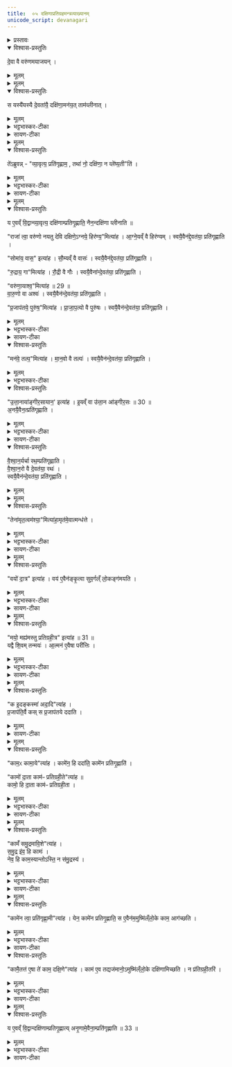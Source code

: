 ```yaml
---
title:  ०५ दक्षिणाप्रतिग्रहमन्त्रव्याख्यानम् 
unicode_script: devanagari
---
```



<details><summary>प्रस्तावः</summary>

चतुर्थे होतृ-मन्त्र-प्रशंसा कृता । पञ्चमे दक्षिणा-प्रतिग्रह-मन्त्रानुवाक-व्याख्यानं क्रियते । स च अनुवाकः आरण्यक-काण्ड एवम् आम्नातः -

> देवस्य त्वा सवितुः प्रसवे । अश्विनोर्-बाहुभ्यां पूष्णो हस्ताभ्यां प्रतिगृह्णामि । राजा त्वा वरुणो नयतु देवि दक्षिणेऽग्नये हिरण्यम् । तेन अमृतत्वम् अश्याम् । वयो दात्रे । मयो मह्यम् अस्तु प्रतिग्रहीत्रे । क इदं कस्मा अदात् । कामः कामाय । कामो दाता । कामः प्रतिग्रहीता । काम समुद्रम् आविश । कामेन त्वा प्रतिगृह्णामि । कामैतत्ते । एषा ते काम दक्षिणा । उत्तानस्त्वाऽङ्गीरसः प्रतिगृह्णातु ।

इति । सोऽयं तस्मिन्न्-अनुवाके एको मन्त्रः । हे प्रतिगृह्यमाण द्रव्य, सवितुर्-देवस्य प्रसवे प्रेरणे सति, अश्वि-संबन्धिभ्यां बाहु-दण्डाभ्यां पूष्ण-संबन्धिभ्यां हस्ताभ्यां त्वां प्रतिगृह्णामि । हे दक्षिणे देवि, वरुणो राजा हिरण्य-रूपां त्वाम् अग्नये प्रापयतु । तेन अभि-प्रापणेन प्रतिग्रह-दोषाभावाद् अहम् अमृतत्वम् अश्यां, नरकाभाव-रूपं प्राप्नुयाम् । इयं च दक्षिणा दात्रे वयोऽस्तु, पक्षी भूत्वा दातारं स्वर्गं नयतु इत्यर्थः । प्रतिग्रहीत्रे मह्यं मयः सुख-करम् अस्तु । कः प्रजापतिः इदं द्रव्यं कस्मै प्रजापतये दत्तवान् । अन्तर्यामि-रूपेण दातृ-प्रतिग्रहीत्रोः प्रेरकत्वात् । तथा कामः कामाय दत्तवान् । यथा प्रजापतिर्-अदृष्टः प्रेरकः तथा कामस्यादृष्टप्रेरकत्वात् । तस्मात् काम एव दाता प्रतिग्रहीता च । स्वर्गादि-फल-विषयः कामो दाता । ऐहिक-सुख-विषयः कामः प्रतिग्रहीता । ततो हे दक्षिणे, समुद्र-समानं कामं प्रविश । कामेन निमित्तेन त्वां प्रतिगृह्णामि । हे मद्-हृदय-वर्ति-कामदेव, तत्-द्रव्यं तुभ्यं भवतु । हे काम, ते त्वदर्थम् एव एषा दक्षिणा प्रवृत्ता । अङ्गिरो-गोत्रे समुत्पन्नः उत्तानाख्यः महर्षिस्त्वां प्रतिगृह्णातु ।

अथ वस्त्रादि-द्रव्य-विषयाः षोडश मन्त्राः तस्मिन्न्-अनुवाके एवम् आम्नाताः -

> सोमाय वासः । रुद्राय गाम् । वरुणायाश्वम् । प्रजापतये पुरुषम् । मनवे तल्पम् । त्वष्ट्रेऽजाम् । पूष्णेऽविम् । निर्ऋत्या अश्वतर-गर्दभौ । हिमवतो हस्तिनम् । गन्धर्वाप्सराभ्यः स्रग्-अलंकरणे । विश्वेभ्यो देवेभ्यो धान्यम् । वाचेऽन्नम् । ब्रह्मण ओदनम् । समुद्रायाऽऽपः । उत्तानायाङ्गिरसायानः । वैश्वानराय रथम् ।

इति ।

एतेषु सर्वेषु मन्त्रेषु "देवि दक्षिणे" इत्यन्तः पूर्वानुषङ्गः । "तेन अमृतत्वम्" इत्यादिः उत्तरानुषङ्गः ।

तत्र च रथ-प्रतिग्रह-मन्त्रस्य उत्तरानुषङ्गात् पूर्वं काचिद् ऋग् एवम् आम्नाता -

> वैश्वानरः प्रत्नथा नाकम् आरुहत् ।  
> दिवः पृष्ठं भन्दमानः सु-मन्मभिः ।  
> स पूर्ववत् जनयत् जन्तवे धनम् ।  
> समानम् अज्मा परियाति जागृविः ॥

इति ।

वैश्वानराख्यः देवः प्रत्नथा पुरातन-शरीर-धारी सन् स्वर्गम् आरूढवान् । स च दिवः पृष्ठं द्यु-लोकस्य उपरि-भागं मन्मभिर्-मनन-विशेषैर्-भन्दमानः कल्याणं कुर्वन् वर्तते । अयं यजमान इमां दक्षिणां दत्तवान् इत्येवं देवानाम् अग्रे स्मारयति इत्यर्थः । स वैश्वानरो जन्तवे प्राणि-रूपाय यजमानाय धनं पूर्ववत् जनयत् । यथा यजमानः पुरा दक्षिणां दत्तवान् तथैव तद्-अनुरूपं फलं जनयति । स वैश्वानरो जागृविः सावधानः सन् अज्मा स्वर्गे गमन-शीलः समानं परियाति, यावत् दक्षिणार्थं द्रव्यं दत्तं तेन सदृशं तत्-योग्यं फलं परितः प्रापयति ।

अस्या ऋचः उपर्य्-अनुषङ्गाभ्यां सह पूर्वोक्तः एव रथ-विषयः मन्त्रः तस्मिन्न्-अनुवाके एवम् आम्नातः -

> राजा त्वा वरुणो नयतु देवि दक्षिणे वैश्वानराय रथम् । तेन अमृतत्वम् अश्याम् । वयो दात्रे । मयो मह्यम् अस्तु प्रतिग्रहीत्रे । क इदं कस्मा अदात् । कामः कामाय । कामो दाता । कामः प्रतिग्रहीता । कामः समुद्रम् आविश । कामेन त्वा प्रतिगृह्णामि । कामैतत्ते । एषा ते काम दक्षिणा । उत्तानस्त्वाऽङ्गीरसः प्रतिगृह्णातु ।

इति । अनुषङ्गं योजयित्वा प्रदर्शयितुं पुनः पाठः । सोऽयम् अनुवाकः अत्र व्याख्येयः ।
</details>

<details open><summary>विश्वास-प्रस्तुतिः</summary>

दे॒वा वै वरु॑णमयाजयन् ।
</details>

<details><summary>मूलम्</summary>

दे॒वा वै वरु॑णमयाजयन् ।
</details>


<details><summary>मूलम्</summary>

स यस्यै॑यस्यै दे॒वता॑यै॒ दक्षि॑णा॒मन॑यत् ।
ताम॑व्लीनात् ।
</details>

<details open><summary>विश्वास-प्रस्तुतिः</summary>

स यस्यै॑यस्यै दे॒वता॑यै॒ दक्षि॑णा॒मन॑य॒त् ताम॑व्लीनात् ।
</details>

<details><summary>मूलम्</summary>

स यस्यै॑यस्यै दे॒वता॑यै॒ दक्षि॑णा॒मन॑य॒त् ताम॑व्लीनात् ।
</details>

<details><summary>भट्टभास्कर-टीका</summary>

1 देवा वा इत्यादि ॥ पूर्वं देवा ऋत्विजो भूत्वा वरुणमयाजयन् । वरुणो यस्य देवतायै आर्त्विज्यं कृतवत्यै दक्षिणामनयत् दत्तवान्, तां देवतां या दक्षिणा प्रतिगृहिता सा अव्लीनात् विशीर्णामकरोत् 'व्ली विशरणे' ।
</details>

<details><summary>सायण-टीका</summary>

तत्राऽऽदौ प्रतिग्रह-प्रकारं विधत्ते-

> देवा वै वरुणम् अयाजयन् ।  
> स यस्यै यस्यै देवतायै दक्षिणाम् अनयत् ।  
> ताम् अव्लीनात् ।  
> तेऽब्रुवन् ।  
> व्यावृत्य प्रतिगृह्णाम ।  
> तथा नो दक्षिणा न वलेष्यतीति ।  
> ते व्यावृत्य प्रत्यगृह्णन् ।  
> ततो वै तान् दक्षिणां नाव्लीनात् ।  
> य एवं विद्वान् व्यावृत्य दक्षिणां प्रतिगृह्णाति ।  
> नैनं दक्षिणा व्लीनाति (१), इति ।

यदा देवाः स्वयम् ऋत्विजो भूत्वा वरुणं याजितवन्तः, तदा वरुण एकैकस्यै देवतायै दक्षिणां दत्त्वा तां देवतां विशीर्णाम् अकरोत् ।
</details>


<details><summary>मूलम्</summary>

ते॑ऽब्रुवन् ।
व्या॒वृत्य॒ प्रति॑गृह्णाम ।
तथा॑ नो॒ दक्षि॑णा॒ न व्ले॑ष्य॒तीति॑ ।
</details>

<details open><summary>विश्वास-प्रस्तुतिः</summary>

ते॑ऽब्रुवन्न् - "व्या॒वृत्य॒ प्रति॑गृह्णाम॒ , तथा॑ नो॒ दक्षि॑णा॒ न व्ले॑ष्य॒ती"ति॑ ।
</details>

<details><summary>मूलम्</summary>

ते॑ऽब्रुवन्न् - "व्या॒वृत्य॒ प्रति॑गृह्णाम॒ , तथा॑ नो॒ दक्षि॑णा॒ न व्ले॑ष्य॒ती"ति॑ ।
</details>

<details><summary>भट्टभास्कर-टीका</summary>

अथ ते देवा अब्रुवन् । व्यावृत्य व्यवधाय मध्ये कृत्वा प्रत्यगृह्णन् ।
</details>

<details><summary>सायण-टीका</summary>

ते च देवाः तत्-परिहारोपायम् अन्य-व्यवधानं निश्चित्य अग्नये हिरण्यं सोमाय वास इत्येवं तत्-तत्-द्रव्येषु देवतान्तर-व्यवधानेन स्वयं व्यावृत्ता भूत्वा प्रत्यगृह्णन् । ततो व्यवधानाद् इयं दक्षिणा तान् देवाञ्शीर्णान् न अकरोत् ।
</details>


<details><summary>मूलम्</summary>

य ए॒वव्ँ वि॒द्वान्व्या॒वृत्य॒ दक्षि॑णाम्प्रतिगृ॒ह्णाति॑ ।
नैन॒न्दक्षि॑णा व्लीनाति ॥28 ॥  
राजा॑ त्वा॒ वरु॑णो नयतु देवि दक्षिणे॒ऽग्नये॒ हिर॑ण्य॒मित्या॑ह ।
आ॒ग्ने॒यव्ँ वै हिर॑ण्यम् ।
स्वयै॒वैन॑द्दे॒वत॑या॒ प्रति॑गृह्णाति ।
सोमा॑य॒ वास॒ इत्या॑ह ।
सौ॒म्यव्ँ वै वासः॑ ।
स्वयै॒वैन॑द्दे॒वत॑या॒ प्रति॑गृह्णाति ।
रु॒द्राय॒ गामित्या॑ह ।
रौ॒द्री वै गौः ।
स्वयै॒वैना॑न्दे॒वत॑या॒ प्रति॑गृह्णाति ।
वरु॑णा॒याश्व॒मित्या॑ह ॥ 29 ॥  
वा॒रु॒णो वा अश्वः॑ ।
स्वयै॒वैन॑न्दे॒वत॑या॒ प्रति॑गृह्णाति ।
प्र॒जाप॑तये॒ पुरु॑ष॒मित्या॑ह ।
प्रा॒जा॒प॒त्यो वै पुरु॑षः ।
स्वयै॒वैन॑न्दे॒वत॑या॒ प्रति॑गृह्णाति ।
</details>

<details open><summary>विश्वास-प्रस्तुतिः</summary>

य ए॒वव्ँ वि॒द्वान्व्या॒वृत्य॒ दक्षि॑णाम्प्रतिगृ॒ह्णाति॒ नैन॒न्दक्षि॑णा व्लीनाति ॥

"राजा॑ त्वा॒ वरु॑णो नयतु देवि दक्षिणे॒ऽग्नये॒ हिर॑ण्य॒"मित्या॑ह ।
आ॒ग्ने॒यव्ँ वै हिर॑ण्यम् ।
स्वयै॒वैन॑द्दे॒वत॑या॒ प्रति॑गृह्णाति ।

"सोमा॑य॒ वास॒" इत्या॑ह ।
सौ॒म्यव्ँ वै वासः॑ ।
स्वयै॒वैन॑द्दे॒वत॑या॒ प्रति॑गृह्णाति ।

"रु॒द्राय॒ गा"मित्या॑ह ।
रौ॒द्री वै गौः ।
स्वयै॒वैना॑न्दे॒वत॑या॒ प्रति॑गृह्णाति ।

"वरु॑णा॒याश्व॒"मित्या॑ह ॥ 29 ॥  
वा॒रु॒णो वा अश्वः॑ ।
स्वयै॒वैन॑न्दे॒वत॑या॒ प्रति॑गृह्णाति ।

"प्र॒जाप॑तये॒ पुरु॑ष॒"मित्या॑ह ।
प्रा॒जा॒प॒त्यो वै पुरु॑षः ।
स्वयै॒वैन॑न्दे॒वत॑या॒ प्रति॑गृह्णाति ।
</details>

<details><summary>मूलम्</summary>

य ए॒वव्ँ वि॒द्वान्व्या॒वृत्य॒ दक्षि॑णाम्प्रतिगृ॒ह्णाति॒ नैन॒न्दक्षि॑णा व्लीनाति ॥

"राजा॑ त्वा॒ वरु॑णो नयतु देवि दक्षिणे॒ऽग्नये॒ हिर॑ण्य॒"मित्या॑ह ।
आ॒ग्ने॒यव्ँ वै हिर॑ण्यम् ।
स्वयै॒वैन॑द्दे॒वत॑या॒ प्रति॑गृह्णाति ।

"सोमा॑य॒ वास॒" इत्या॑ह ।
सौ॒म्यव्ँ वै वासः॑ ।
स्वयै॒वैन॑द्दे॒वत॑या॒ प्रति॑गृह्णाति ।

"रु॒द्राय॒ गा"मित्या॑ह ।
रौ॒द्री वै गौः ।
स्वयै॒वैना॑न्दे॒वत॑या॒ प्रति॑गृह्णाति ।

"वरु॑णा॒याश्व॒"मित्या॑ह ॥ 29 ॥  
वा॒रु॒णो वा अश्वः॑ ।
स्वयै॒वैन॑न्दे॒वत॑या॒ प्रति॑गृह्णाति ।

"प्र॒जाप॑तये॒ पुरु॑ष॒"मित्या॑ह ।
प्रा॒जा॒प॒त्यो वै पुरु॑षः ।
स्वयै॒वैन॑न्दे॒वत॑या॒ प्रति॑गृह्णाति ।
</details>

<details><summary>भट्टभास्कर-टीका</summary>

स्वयैव देवतया एनत् प्रतिगृह्णाति प्रतिग्राहयति, न स्वयं गृह्णातीत्यर्थो लक्ष्यते । यद्वा - भावप्रधानो निर्देशः । तत्तद्द्रव्यं देवताभावेन प्रतिगृह्णाति नात्मना ।
गतमन्यत् ।
</details>

<details><summary>सायण-टीका</summary>

अत्र अन्योऽप्येतैर्-मन्त्रैर्-देवतान्तर-व्यवधानं कृत्वा प्रतिगृह्णन् विशीर्णो नैव भवेत् ।

अथ मन्त्रेषु द्रव्याधिपतीनां देवानाम् एव प्रतिग्रहीतृत्वेन निर्देशात् तद्-व्यवधानेन प्रतिग्रहो न तु साक्षाद् इत्यमुं मन्त्राणाम् अभिप्रायं दर्शयति-

> राजा त्वा वरुणो नयतु देवि दक्षिणेऽग्नये हिरण्यम् इत्याह ।  
> आग्नेयं वै हिरण्यम् ।  
> स्वयैवैनद् देवतया प्रतिगृह्णाति ।  
> सोमाय वास इत्याह ।  
> सौम्यं वै वासः ।  
> स्वयैवैनद् देवतया प्रतिगृह्णाति ।  
> रुद्राय गाम् इत्याह ।  
> रौद्री वै गौः ।  
> स्वयैवैनां देवतया प्रतिगृह्णाति ।  
> वरुणायाश्वम् इत्याह ( २ ) ।  
> वारुणो वा अश्वः ।  
> स्वयैवैनं देवतया प्रतिगृह्णाति ।  
> प्रजापतये पुरुषम् इत्याह ।  
> प्राजापत्यो वै पुरुषः ।  
> स्वयैवैनं देवतया प्रतिगृह्णाति ।  
> मनवे तल्पम् इत्याह ।  
> मानवो वै तल्पः ।  
> स्वयैवैनं देवतया प्रतिगृह्णाति ।  
> उत्तानाय आङ्गिरसाय अन इत्याह ।  
> इयं वा उत्तान आङ्गिरसः (३) ।  
> अनया एव एनत् प्रतिगृह्णाति, इति ।

हिरण्यस्य अग्नि-रेतो-रूपत्वम् आधान-प्रकरणे श्रुतम् । तस्मात् तद् आग्नेयम् । वस्त्रादीनां सोमादि-संबन्धः शाखान्तरगतार्थ-वादेषु प्रसिद्ध इत्येवं वै-शब्देन सूच्यते । केषुचित् मन्त्रेषु व्याख्यानस्य व्युत्पादितत्वाद् अन्येष्वपि "त्वष्ट्रेऽजाम्" इत्यादिषु व्याख्यानम् उन्नेयम् ।

</details>


<details open><summary>विश्वास-प्रस्तुतिः</summary>

"मन॑वे॒ तल्प॒"मित्या॑ह ।
मा॒न॒वो वै तल्पः॑ ।
स्वयै॒वैन॑न्दे॒वत॑या॒ प्रति॑गृह्णाति ।
</details>

<details><summary>मूलम्</summary>

"मन॑वे॒ तल्प॒"मित्या॑ह ।
मा॒न॒वो वै तल्पः॑ ।
स्वयै॒वैन॑न्दे॒वत॑या॒ प्रति॑गृह्णाति ।
</details>

<details><summary>भट्टभास्कर-टीका</summary>

तल्पं शयनम् ।
</details>

<details open><summary>विश्वास-प्रस्तुतिः</summary>

"उ॒त्ता॒नाया॑ङ्गीर॒सायान॒' इत्या॑ह ।
इ॒यव्ँ वा उ॑त्ता॒न आ॑ङ्गीर॒सः ॥ 30 ॥  
अ॒नयै॒वैन॒त्प्रति॑गृह्णाति ।
</details>

<details><summary>मूलम्</summary>

"उ॒त्ता॒नाया॑ङ्गीर॒सायान॒' इत्या॑ह ।
इ॒यव्ँ वा उ॑त्ता॒न आ॑ङ्गीर॒सः ॥ 30 ॥  
अ॒नयै॒वैन॒त्प्रति॑गृह्णाति ।
</details>

<details><summary>भट्टभास्कर-टीका</summary>

इयं पृथिवी ।   
उत्तान आङ्गीरसः । तस्मादनयैव एनत् अनः प्रतिगृह्णाति ॥
</details>

<details><summary>सायण-टीका</summary>

शकटमन्त्रे योऽयमुत्तानाख्यो देवस्तस्य भूमित्वेन प्रशंसनाद्भूम्यैव शकटं परिगृहीतं भवति । 
</details>

<details open><summary>विश्वास-प्रस्तुतिः</summary>

वै॒श्वा॒न॒र्यर्चा रथ॒म्प्रति॑गृह्णाति ।  
वै॒श्वा॒न॒रो वै दे॒वत॑या॒ रथः॑ ।  
स्वयै॒वैन॑न्दे॒वत॑या॒ प्रति॑गृह्णाति ।  
</details>

<details><summary>मूलम्</summary>

वै॒श्वा॒न॒र्यर्चा रथ॒म्प्रति॑गृह्णाति ।  
वै॒श्वा॒न॒रो वै दे॒वत॑या॒ रथः॑ ।  
स्वयै॒वैन॑न्दे॒वत॑या॒ प्रति॑गृह्णाति ।  
</details>


<details><summary>मूलम्</summary>

तेना॑मृत॒त्वम॑श्या॒मित्या॑ह ।
अ॒मृत॑मे॒वात्मन्ध॑त्ते ।
</details>

<details open><summary>विश्वास-प्रस्तुतिः</summary>

"तेना॑मृत॒त्वम॑श्या॒"मित्या॑हा॒मृत॑मे॒वात्मन्ध॑त्ते ।
</details>

<details><summary>मूलम्</summary>

"तेना॑मृत॒त्वम॑श्या॒"मित्या॑हा॒मृत॑मे॒वात्मन्ध॑त्ते ।
</details>

<details><summary>भट्टभास्कर-टीका</summary>

2 वैश्वानर्येति ॥ 'वैश्वानरः प्रत्नथा' इत्यनया । प्रकृतेन सावित्रेण कृताविदमिति केचित् । यदि प्रकृतोरथोऽस्ति न तत्रानया इत्यन्ये ।
</details>

<details><summary>सायण-टीका</summary>

रथप्रतिग्रहे – “वैश्वानरः प्रत्नथा” इत्येताम् ऋचं विधत्ते-

> वैश्वानर्यर्चा रथं प्रतिगृह्णाति ।  
> वैश्वानरो वै देवतया रथः ।  
> स्वयैवैनं देवतया प्रतिगृह्णाति, इति ।

अश्याम्-इत्यस्य उत्तम-पुरुषस्य तात्पर्यं दर्शयति-

> तेनामृतत्वमश्यामित्याह ।  
> अ॒मृत॑मे॒वाऽऽत्मन्ध॑त्ते, इति ।
</details>


<details><summary>मूलम्</summary>

वयो॑ दा॒त्र इत्या॑ह ।
वय॑ ए॒वैन॑ङ्कृ॒त्वा ।
सु॒व॒र्गल्ँ लो॒कङ्ग॑मयति ।
</details>

<details open><summary>विश्वास-प्रस्तुतिः</summary>

"वयो॑ दा॒त्र" इत्या॑ह ।
वय॑ ए॒वैन॑ङ्कृ॒त्वा सुव॒र्गल्ँ लो॒कङ्ग॑मयति ।
</details>

<details><summary>मूलम्</summary>

"वयो॑ दा॒त्र" इत्या॑ह ।
वय॑ ए॒वैन॑ङ्कृ॒त्वा सुव॒र्गल्ँ लो॒कङ्ग॑मयति ।
</details>

<details><summary>भट्टभास्कर-टीका</summary>

वयो दात्र इति । दातुस्स्वर्गगमनाय वयः पक्षी भवत्वियं दक्षिणेति । तस्माद्वय एवात्मानं कृत्वा एनं दातारं स्वर्गं गमयति । यद्वा - शीघ्रतया वयस्त्वं पक्षित्वं ममास्तु । तस्माच्छीघ्रगामिनमेनं पक्षी कृत्वा पक्षिवच्छीघ्रं वा कृत्वा स्वर्गं प्रापयति । यद्वा - वयः आयुः दीर्घमस्तु, तस्माद्वयस्विनमेनं कृत्वा जीवयित्वा पश्चात्स्वर्गं प्रापयति ।
</details>

<details><summary>सायण-टीका</summary>

पक्षि-वाचकस्य वयः-शब्दस्य तात्पर्यं दर्शयति-

> वयो दात्र इत्याह ।  
> वय एवैनं कृत्वा ।  
> सुवर्गं लोकं गमयति, इति ।

पक्षिवद्-उत्पतन-समर्थम् एनं यजमानं कृत्वेत्य्-अर्थः ।
</details>

<details><summary>मूलम्</summary>

मयो॒ मह्य॑मस्तु प्रतिग्रही॒त्र इत्या॑ह ॥ 31 ॥  
यद्वै शि॒वम् ।
तन्मयः॑ ।
आ॒त्मन॑ ए॒वैषा परी॑त्तिः ।
</details>

<details open><summary>विश्वास-प्रस्तुतिः</summary>

"मयो॒ मह्य॑मस्तु प्रतिग्रही॒त्र" इत्या॑ह ॥ 31 ॥  
यद्वै शि॒वम् तन्मयः॑ ।
आ॒त्मन॑ ए॒वैषा परी॑त्तिः ।
</details>

<details><summary>मूलम्</summary>

"मयो॒ मह्य॑मस्तु प्रतिग्रही॒त्र" इत्या॑ह ॥ 31 ॥  
यद्वै शि॒वम् तन्मयः॑ ।
आ॒त्मन॑ ए॒वैषा परी॑त्तिः ।
</details>

<details><summary>भट्टभास्कर-टीका</summary>

शिवं शान्तं सुखं मयः । आत्मन एषा परीत्तिः परिदानं रक्षा 'पा रक्षणे' 'अच उपसर्गात्तः' इति तादेशः । 'दस्ति इति दीर्घत्वम् ।
</details>

<details><summary>सायण-टीका</summary>

मयः-शब्द-वाच्यस्य मङ्गलस्य सुखस्य स्व-संबन्ध-प्रार्थनया स्वस्य परिरक्षा क्रियते इति एतत्-तात्पर्यं दर्शयति -

> मयो मह्यमस्तु प्रतिग्रहीत्र इत्याह (४) ।  
> यच्छिवम्, तन्मयः ।  
> आत्मन एवैषा परीत्तिः, इति ।

परीत्तिः परिदानं रक्षा ।
</details>

<details><summary>मूलम्</summary>

क इ॒दङ्कस्मा॑ अदा॒दित्या॑ह ।
प्र॒जाप॑ति॒र्वै कः ।
स प्र॒जाप॑तये ददाति ।
</details>

<details open><summary>विश्वास-प्रस्तुतिः</summary>

"क इ॒दङ्कस्मा॑ अदा॒दि"त्या॑ह ।  
प्र॒जाप॑ति॒र्वै कस् स प्र॒जाप॑तये ददाति ।
</details>

<details><summary>मूलम्</summary>

"क इ॒दङ्कस्मा॑ अदा॒दि"त्या॑ह ।  
प्र॒जाप॑ति॒र्वै कस् स प्र॒जाप॑तये ददाति ।
</details>

<details><summary>सायण-टीका</summary>

क-शब्दस्य प्रजापति-वाचकत्वं दर्शयति-

> क इदं कस्मा अदाद् इत्याह ।  
> प्रजापतिर्वै कः ।  
> स प्रजापतये ददाति, इति ।

</details>


<details><summary>मूलम्</summary>

काम॒ᳵ कामा॒येत्या॑ह ।
कामे॑न॒ हि ददा॑ति ।
कामे॑न प्रतिगृ॒ह्णाति॑ ।

कामो॑ दा॒ता काम॑ᳶ प्रतिग्रही॒तेत्या॑ह ॥ 32 ॥  
कामो॒ हि दा॒ता ।
काम॑ᳶ प्रतिग्रही॒ता ।
</details>

<details open><summary>विश्वास-प्रस्तुतिः</summary>

"काम॒ᳵ कामा॒ये"त्या॑ह ।
कामे॑न॒ हि ददा॑ति॒ कामे॑न प्रतिगृ॒ह्णाति॑ ।

"कामो॑ दा॒ता काम॑ᳶ प्रतिग्रही॒ते"त्या॑ह ॥   
कामो॒ हि दा॒ता काम॑ᳶ प्रतिग्रही॒ता ।
</details>

<details><summary>मूलम्</summary>

"काम॒ᳵ कामा॒ये"त्या॑ह ।
कामे॑न॒ हि ददा॑ति॒ कामे॑न प्रतिगृ॒ह्णाति॑ ।

"कामो॑ दा॒ता काम॑ᳶ प्रतिग्रही॒ते"त्या॑ह ॥   
कामो॒ हि दा॒ता काम॑ᳶ प्रतिग्रही॒ता ।
</details>

<details><summary>भट्टभास्कर-टीका</summary>

प्रजापतिः प्रजापतये ददाति न मह्यं, काम एव प्रतिग्रहीता, नाहम् ।
</details>

<details><summary>सायण-टीका</summary>

दातृ-प्रतिग्रहीत्रोः काम एव प्रेरक इति एतत् प्रसिद्धम् इति दर्शयति-

> कामः कामाय इत्याह ।  
> कामेन हि ददाति ।  
> कामेन प्रतिगृह्णाति, इति ।

कामस्य प्रेरकत्वे सति अन्वय-व्यतिरेकाभ्यां दातृत्वं प्रतिग्रहीतृत्वं च कामस्यैव पर्यवस्यति इति एतत् दर्शयति-

> कामो दाता कामः प्रतिग्रहीतेत्याह ( ५ ) ।  
> कामो हि दाता ।  
> कामः प्रतिग्रहीता, इति ।
</details>

<details><summary>मूलम्</summary>

कामँ॑ समु॒द्रमावि॒शेत्या॑ह ।
स॒मु॒द्र इ॑व॒ हि कामः॑ ।
नेव॒ हि काम॒स्यान्तोऽस्ति॑ ।
न स॑मु॒द्रस्य॑ ।
</details>

<details open><summary>विश्वास-प्रस्तुतिः</summary>

"कामँ॑ समु॒द्रमावि॒शे"त्या॑ह ।  
स॒मु॒द्र इ॑व॒ हि कामः॑ ।  
नेव॒ हि काम॒स्यान्तोऽस्ति॒ न स॑मु॒द्रस्य॑ ।
</details>

<details><summary>मूलम्</summary>

"कामँ॑ समु॒द्रमावि॒शे"त्या॑ह ।  
स॒मु॒द्र इ॑व॒ हि कामः॑ ।  
नेव॒ हि काम॒स्यान्तोऽस्ति॒ न स॑मु॒द्रस्य॑ ।
</details>

<details><summary>भट्टभास्कर-टीका</summary>

समुद्र इव कामः, उभयोरनन्तत्वात् ।
</details>

<details><summary>सायण-टीका</summary>

अवसान-राहित्येन समुद्र-साम्यं दर्शयति-

> कामं समुद्रम् आविश इत्याह ।  
> समुद्र इव हि कामः ।  
> नेव हि कामस्य अन्तोऽस्ति, न समुद्रस्य, इति ।
</details>


<details><summary>मूलम्</summary>

कामे॑न त्वा॒ प्रति॑गृह्णा॒मीत्या॑ह ।
येन॒ कामे॑न प्रतिगृ॒ह्णाति॑ ।
स ए॒वैन॑म॒मुष्मि॑ल्ँलो॒के काम॒ आग॑च्छति ।
</details>

<details open><summary>विश्वास-प्रस्तुतिः</summary>

"कामे॑न त्वा॒ प्रति॑गृह्णा॒मी"त्या॑ह ।
येन॒ कामे॑न प्रतिगृ॒ह्णाति॒ स ए॒वैन॑म॒मुष्मि॑ल्ँलो॒के काम॒ आग॑च्छति ।
</details>

<details><summary>मूलम्</summary>

"कामे॑न त्वा॒ प्रति॑गृह्णा॒मी"त्या॑ह ।
येन॒ कामे॑न प्रतिगृ॒ह्णाति॒ स ए॒वैन॑म॒मुष्मि॑ल्ँलो॒के काम॒ आग॑च्छति ।
</details>

<details><summary>भट्टभास्कर-टीका</summary>

अन्ताभावेन दुरुच्छेदत्वं लक्ष्यते, येन कामेन इच्छया प्रतिगृह्णाति अस्मै प्रयोजनाय इदं प्रतिगृह्णामीति गृह्णाति, स कामः काम्यमानोर्थः ।
परलोके एनमागच्छति उपतिष्ठति ।
</details>

<details><summary>सायण-टीका</summary>

कामेनेति-निमित्त-निर्देशः पर-लोके काम्यमान-फल-सिद्ध्यर्थम् इत्येतद् दर्शयति-

> कामेन त्वा प्रतिगृह्णामीत्याह ।  
> येन कामेन प्रतिगृह्णाति ।  
> स एवैनममुष्मिंल्लोके काम आगच्छति, इति ।
</details>


<details open><summary>विश्वास-प्रस्तुतिः</summary>

"कामै॒तत्त॑ ए॒षा ते॑ काम॒ दक्षि॒णे"त्या॑ह ।
काम॑ ए॒व तद्यज॑मानो॒ऽमुष्मि॑ल्ँलो॒के दक्षि॑णामिच्छति ।
न प्र॑तिग्रही॒तरि॑ ।
</details>

<details><summary>मूलम्</summary>

"कामै॒तत्त॑ ए॒षा ते॑ काम॒ दक्षि॒णे"त्या॑ह ।
काम॑ ए॒व तद्यज॑मानो॒ऽमुष्मि॑ल्ँलो॒के दक्षि॑णामिच्छति ।
न प्र॑तिग्रही॒तरि॑ ।
</details>

<details><summary>भट्टभास्कर-टीका</summary>

काम एवेति । अमुष्मिन् परलोके यः कामः अभिमतभोगः तन्निमित्तमेव दक्षिणादानमिच्छति यजमानः, न प्रतिग्रहीतृनिमित्तम् । तस्मादेनमागच्छति उपतिष्ठति । तत्ते काम एषा ते दक्षिणेति कामार्थत्वेनोच्यत इति । यद्वा - कामे दक्षिणाफलमिच्छति यजमानः परलोकविषयं, कामभोग्यत्वात्, न प्रतिग्रहीतरि कामनिमित्तं दक्षिणाफलममुष्मिन् लोके यजमान इच्छति ॥ न पुनरिदानीमेव प्रतिग्रहीतरि लब्धुमिच्छति । तस्मात्कामदक्षिणा च कामाय परिदीयते परलोके प्रतिदातुम् ॥
</details>

<details><summary>सायण-टीका</summary>

कामं संबोध्य द्रव्य-समर्पणं दक्षिणा-निर्देशश्च पर-लोके काम-देवतायामेव दक्षिणा-फल-वाञ्छयेत्येतद्दर्शयति-

> कामैतत्त, एषा ते काम दक्षिणेत्याह । काम एव तद्यज॑मानोऽमुष्मिंल्लोके दक्षिणामिच्छति । न प्रतिग्रहीतरि, इति ।

न हि यजमानेन सह प्रतिग्रहीता स्वर्गं वाञ्छति । येन यजमानः प्रतिग्रहीतरि फलमिच्छेत् । काम-देवतायास्तु तत्र विद्यमानतया यजमानस्य दक्षिणा-फलेच्छा युक्ता ।
</details>

<details><summary>मूलम्</summary>

य ए॒वव्ँ वि॒द्वान्दक्षि॑णाम्प्रतिगृ॒ह्णाति॑ ।
अ॒नृ॒णामे॒वैना॒म्प्रति॑गृह्णाति ॥ 33 ॥   
</details>

<details open><summary>विश्वास-प्रस्तुतिः</summary>

य ए॒वव्ँ वि॒द्वान्दक्षि॑णाम्प्रतिगृ॒ह्णात्य् अनृ॒णामे॒वैना॒म्प्रति॑गृह्णाति ॥ 33 ॥  
</details>

<details><summary>मूलम्</summary>

य ए॒वव्ँ वि॒द्वान्दक्षि॑णाम्प्रतिगृ॒ह्णात्य् अनृ॒णामे॒वैना॒म्प्रति॑गृह्णाति ॥ 33 ॥  
</details>

<details><summary>भट्टभास्कर-टीका</summary>

3 य एवमित्यादि ॥ एनां दक्षिणामनृणां परलोके दानफलप्रदामेव प्रतिगृह्णाति । यद्वा - यस्य दक्षिणायां प्रतिगृहीतायां ऋणं नास्ति नान्यद्दातव्यमवशिष्यते तादृशमेव कृत्वा प्रतिगृह्णाति । यद्वा - प्रतिग्रहीतुः ऋणाभाव उच्यते ।
यस्यां प्रतिगृहीतायां प्रतिग्रहीतुः ऋणं नास्ति, अपाकर्तव्यो दोष ऋणं, तद्रहितां निर्दोषामेव दक्षिणां प्रतिगृह्णाति ॥

इति तैत्तिरीयब्राह्मणे द्वितीयाष्टके द्वितीयत्रपाठके पञ्चमोऽनुवाकः ॥  

</details>

<details><summary>सायण-टीका</summary>

अत्र प्रतिग्रह-मन्त्र-तात्पर्यं संक्षिप्य दर्शयति-

> य एवं विद्वान् दक्षिणां प्रतिगृह्णाति ।  
> अनृणाम् एवैनां प्रतिगृह्णाति ( ६ ), इति ॥

व्लीनात्यश्वम् इति आह, आङ्गिरसः, प्रतिग्रहीत्र इति आह, प्रतिग्रहीता इति आह, दक्षिणा इति आह, चत्वारि च ॥

इति कृष्ण-यजुर्वेदीय-तैत्तिरीय-ब्राह्मणे द्वितीयाष्टके द्वितीयाध्याये पञ्चमोऽनुवाकः ॥ ५ ॥

य एवम्-उक्त-प्रकारं विद्वान् एतैर्-मन्त्रैर्-देवतान्तर-व्यवधानं कृत्वा यः प्रतिगृह्णाति, स एनां दक्षिणाम् ऋण-रहिताम् एव प्रतिगृह्णाति । अन्यथा पर-द्रव्य-स्वीकाराद् ऋणवती दक्षिणा स्यात् ॥

इति श्रीमत्सायणाचार्यविरचिते माधवीये वेदार्थप्रकाशे कृष्णयजुर्वेदीयतैत्तिरीय-ब्राह्मणभाष्ये द्वितीयकाण्डे द्वितीयप्रपाठके पञ्चमोऽनुवाकः ॥ ५ ॥ 
</details>
